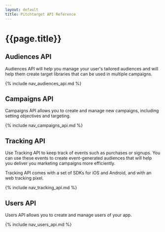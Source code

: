 ```yaml
---
layout: default
title: Pitchtarget API Reference
---
```


# {{page.title}}

## Audiences API
Audiences API will help you manage your user's tailored audiences and will help them create target libraries that can be used in multiple campaigns.

{% include nav_audiences_api.md %}

## Campaigns API
Campaigns API allows you to create and manage new campaigns, including setting objectives and targeting.

{% include nav_campaigns_api.md %}

## Tracking API
Use Tracking API to keep track of events such as purchases or signups. You can use these events to create event-generated audiences that will help you deliver you marketing campaigns more efficiently.

Tracking API comes with a set of SDKs for iOS and Android, and with an web tracking pixel.

{% include nav_tracking_api.md %}

## Users API
Users API allows you to create and manage users of your app.

{% include nav_users_api.md %}

